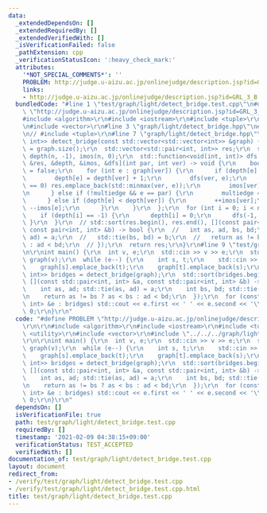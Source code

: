 ```yaml
---
data:
  _extendedDependsOn: []
  _extendedRequiredBy: []
  _extendedVerifiedWith: []
  _isVerificationFailed: false
  _pathExtension: cpp
  _verificationStatusIcon: ':heavy_check_mark:'
  attributes:
    '*NOT_SPECIAL_COMMENTS*': ''
    PROBLEM: http://judge.u-aizu.ac.jp/onlinejudge/description.jsp?id=GRL_3_B
    links:
    - http://judge.u-aizu.ac.jp/onlinejudge/description.jsp?id=GRL_3_B
  bundledCode: "#line 1 \"test/graph/light/detect_bridge.test.cpp\"\n#define PROBLEM\
    \ \"http://judge.u-aizu.ac.jp/onlinejudge/description.jsp?id=GRL_3_B\"\r\n\r\n\
    #include <algorithm>\r\n#include <iostream>\r\n#include <tuple>\r\n#include <utility>\r\
    \n#include <vector>\r\n#line 3 \"graph/light/detect_bridge.hpp\"\n#include <functional>\r\
    \n// #include <tuple>\r\n#line 7 \"graph/light/detect_bridge.hpp\"\n\r\nstd::vector<std::pair<int,\
    \ int>> detect_bridge(const std::vector<std::vector<int>> &graph) {\r\n  int n\
    \ = graph.size();\r\n  std::vector<std::pair<int, int>> res;\r\n  std::vector<int>\
    \ depth(n, -1), imos(n, 0);\r\n  std::function<void(int, int)> dfs = [&graph,\
    \ &res, &depth, &imos, &dfs](int par, int ver) -> void {\r\n    bool multiedge\
    \ = false;\r\n    for (int e : graph[ver]) {\r\n      if (depth[e] == -1) {\r\n\
    \        depth[e] = depth[ver] + 1;\r\n        dfs(ver, e);\r\n        if (imos[e]\
    \ == 0) res.emplace_back(std::minmax(ver, e));\r\n        imos[ver] += imos[e];\r\
    \n      } else if (!multiedge && e == par) {\r\n        multiedge = true;\r\n\
    \      } else if (depth[e] < depth[ver]) {\r\n        ++imos[ver];\r\n       \
    \ --imos[e];\r\n      }\r\n    }\r\n  };\r\n  for (int i = 0; i < n; ++i) {\r\n\
    \    if (depth[i] == -1) {\r\n      depth[i] = 0;\r\n      dfs(-1, i);\r\n   \
    \ }\r\n  }\r\n  // std::sort(res.begin(), res.end(), [](const pair<int, int> &a,\
    \ const pair<int, int> &b) -> bool {\r\n  //   int as, ad, bs, bd;\r\n  //   std::tie(as,\
    \ ad) = a;\r\n  //   std::tie(bs, bd) = b;\r\n  //   return as != bs ? as < bs\
    \ : ad < bd;\r\n  // });\r\n  return res;\r\n}\r\n#line 9 \"test/graph/light/detect_bridge.test.cpp\"\
    \n\r\nint main() {\r\n  int v, e;\r\n  std::cin >> v >> e;\r\n  std::vector<std::vector<int>>\
    \ graph(v);\r\n  while (e--) {\r\n    int s, t;\r\n    std::cin >> s >> t;\r\n\
    \    graph[s].emplace_back(t);\r\n    graph[t].emplace_back(s);\r\n  }\r\n  std::vector<std::pair<int,\
    \ int>> bridges = detect_bridge(graph);\r\n  std::sort(bridges.begin(), bridges.end(),\
    \ [](const std::pair<int, int> &a, const std::pair<int, int> &b) -> bool {\r\n\
    \    int as, ad; std::tie(as, ad) = a;\r\n    int bs, bd; std::tie(bs, bd) = b;\r\
    \n    return as != bs ? as < bs : ad < bd;\r\n  });\r\n  for (const std::pair<int,\
    \ int> &e : bridges) std::cout << e.first << ' ' << e.second << '\\n';\r\n  return\
    \ 0;\r\n}\r\n"
  code: "#define PROBLEM \"http://judge.u-aizu.ac.jp/onlinejudge/description.jsp?id=GRL_3_B\"\
    \r\n\r\n#include <algorithm>\r\n#include <iostream>\r\n#include <tuple>\r\n#include\
    \ <utility>\r\n#include <vector>\r\n#include \"../../../graph/light/detect_bridge.hpp\"\
    \r\n\r\nint main() {\r\n  int v, e;\r\n  std::cin >> v >> e;\r\n  std::vector<std::vector<int>>\
    \ graph(v);\r\n  while (e--) {\r\n    int s, t;\r\n    std::cin >> s >> t;\r\n\
    \    graph[s].emplace_back(t);\r\n    graph[t].emplace_back(s);\r\n  }\r\n  std::vector<std::pair<int,\
    \ int>> bridges = detect_bridge(graph);\r\n  std::sort(bridges.begin(), bridges.end(),\
    \ [](const std::pair<int, int> &a, const std::pair<int, int> &b) -> bool {\r\n\
    \    int as, ad; std::tie(as, ad) = a;\r\n    int bs, bd; std::tie(bs, bd) = b;\r\
    \n    return as != bs ? as < bs : ad < bd;\r\n  });\r\n  for (const std::pair<int,\
    \ int> &e : bridges) std::cout << e.first << ' ' << e.second << '\\n';\r\n  return\
    \ 0;\r\n}\r\n"
  dependsOn: []
  isVerificationFile: true
  path: test/graph/light/detect_bridge.test.cpp
  requiredBy: []
  timestamp: '2021-02-09 04:38:15+09:00'
  verificationStatus: TEST_ACCEPTED
  verifiedWith: []
documentation_of: test/graph/light/detect_bridge.test.cpp
layout: document
redirect_from:
- /verify/test/graph/light/detect_bridge.test.cpp
- /verify/test/graph/light/detect_bridge.test.cpp.html
title: test/graph/light/detect_bridge.test.cpp
---
```

